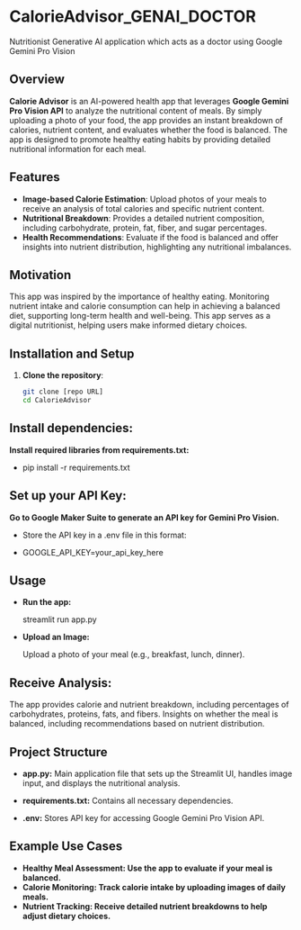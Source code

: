 # CalorieAdvisor_GENAI_DOCTOR
Nutritionist Generative AI application which acts as a doctor using Google Gemini Pro Vision

## Overview
**Calorie Advisor** is an AI-powered health app that leverages **Google Gemini Pro Vision API** to analyze the nutritional content of meals. By simply uploading a photo of your food, the app provides an instant breakdown of calories, nutrient content, and evaluates whether the food is balanced. The app is designed to promote healthy eating habits by providing detailed nutritional information for each meal.

## Features
- **Image-based Calorie Estimation**: Upload photos of your meals to receive an analysis of total calories and specific nutrient content.
- **Nutritional Breakdown**: Provides a detailed nutrient composition, including carbohydrate, protein, fat, fiber, and sugar percentages.
- **Health Recommendations**: Evaluate if the food is balanced and offer insights into nutrient distribution, highlighting any nutritional imbalances.

## Motivation
This app was inspired by the importance of healthy eating. Monitoring nutrient intake and calorie consumption can help in achieving a balanced diet, supporting long-term health and well-being. This app serves as a digital nutritionist, helping users make informed dietary choices.

## Installation and Setup
1. **Clone the repository**:
   ```bash
   git clone [repo URL]
   cd CalorieAdvisor

## Install dependencies:
**Install required libraries from requirements.txt:**

- pip install -r requirements.txt

## Set up your API Key:
**Go to Google Maker Suite to generate an API key for Gemini Pro Vision.**

- Store the API key in a .env file in this format:

- GOOGLE_API_KEY=your_api_key_here

## Usage
- **Run the app:**

   streamlit run app.py

- **Upload an Image:**

   Upload a photo of your meal (e.g., breakfast, lunch, dinner).

## Receive Analysis:

The app provides calorie and nutrient breakdown, including percentages of carbohydrates, proteins, fats, and fibers.
Insights on whether the meal is balanced, including recommendations based on nutrient distribution.
## Project Structure
- **app.py:** Main application file that sets up the Streamlit UI, handles image input, and displays the nutritional analysis.

- **requirements.txt:** Contains all necessary dependencies.

- **.env:** Stores API key for accessing Google Gemini Pro Vision API.

## Example Use Cases
- **Healthy Meal Assessment: Use the app to evaluate if your meal is balanced.**
- **Calorie Monitoring: Track calorie intake by uploading images of daily meals.**
- **Nutrient Tracking: Receive detailed nutrient breakdowns to help adjust dietary choices.**

